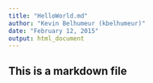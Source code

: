 ```yaml
---
title: "HelloWorld.md"
author: "Kevin Belhumeur (kbelhumeur)"
date: "February 12, 2015"
output: html_document
---
```

## This is a markdown file
